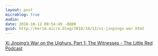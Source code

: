 ```yaml
---
layout: post
microblog: true
audio: 
date: 2018-10-12 00:54:49 -0800
guid: http://kerim.micro.blog/2018/10/12/xi-jinpings-war.html
---
```

[Xi Jinping’s War on the Uighurs. Part 1: The Witnesses - The Little Red Podcast](https://omny.fm/shows/the-little-red-podcast/xi-jinping-s-war-on-the-uighurs-part-1-the-witness)
